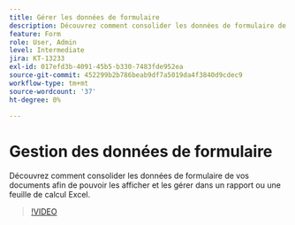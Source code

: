 ```yaml
---
title: Gérer les données de formulaire
description: Découvrez comment consolider les données de formulaire de vos documents
feature: Form
role: User, Admin
level: Intermediate
jira: KT-13233
exl-id: 017efd3b-4091-45b5-b330-7483fde952ea
source-git-commit: 452299b2b786beab9df7a5019da4f3840d9cdec9
workflow-type: tm+mt
source-wordcount: '37'
ht-degree: 0%

---
```


# Gestion des données de formulaire

Découvrez comment consolider les données de formulaire de vos documents afin de pouvoir les afficher et les gérer dans un rapport ou une feuille de calcul Excel.

>[!VIDEO](https://video.tv.adobe.com/v/3419330?quality=12&learn=on&hidetitle=true)
